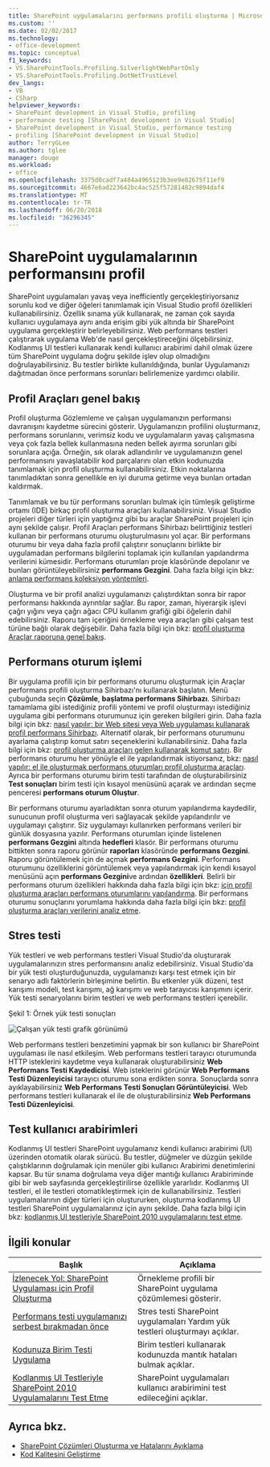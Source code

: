 ```yaml
---
title: SharePoint uygulamalarını performans profili oluşturma | Microsoft Docs
ms.custom: ''
ms.date: 02/02/2017
ms.technology:
- office-development
ms.topic: conceptual
f1_keywords:
- VS.SharePointTools.Profiling.SilverlightWebPartOnly
- VS.SharePointTools.Profiling.DotNetTrustLevel
dev_langs:
- VB
- CSharp
helpviewer_keywords:
- SharePoint development in Visual Studio, profiling
- performance testing [SharePoint development in Visual Studio]
- SharePoint development in Visual Studio, performance testing
- profiling [SharePoint development in Visual Studio]
author: TerryGLee
ms.author: tglee
manager: douge
ms.workload:
- office
ms.openlocfilehash: 3375d0cadf7a484a4965123b3ee9e82675f11ef9
ms.sourcegitcommit: 4667e6ad223642bc4ac525f57281482c9894daf4
ms.translationtype: MT
ms.contentlocale: tr-TR
ms.lasthandoff: 06/20/2018
ms.locfileid: "36296345"
---
```

# <a name="profile-the-performance-of-sharepoint-applications"></a>SharePoint uygulamalarının performansını profil

SharePoint uygulamaları yavaş veya inefficiently gerçekleştiriyorsanız sorunlu kod ve diğer öğeleri tanımlamak için Visual Studio profil özellikleri kullanabilirsiniz. Özellik sınama yük kullanarak, ne zaman çok sayıda kullanıcı uygulamaya aynı anda erişim gibi yük altında bir SharePoint uygulama gerçekleştirir belirleyebilirsiniz. Web performans testleri çalıştırarak uygulama Web'de nasıl gerçekleştireceğini ölçebilirsiniz. Kodlanmış UI testleri kullanarak kendi kullanıcı arabirimi dahil olmak üzere tüm SharePoint uygulama doğru şekilde işlev olup olmadığını doğrulayabilirsiniz. Bu testler birlikte kullanıldığında, bunlar Uygulamanızı dağıtmadan önce performans sorunları belirlemenize yardımcı olabilir.

## <a name="profile-tools-overview"></a>Profil Araçları genel bakış

Profil oluşturma Gözlemleme ve çalışan uygulamanızın performansı davranışını kaydetme sürecini gösterir. Uygulamanızın profilini oluşturmanız, performans sorunlarını, verimsiz kodu ve uygulamaların yavaş çalışmasına veya çok fazla bellek kullanmasına neden bellek ayırma sorunları gibi sorunlara açığa. Örneğin, sık olarak adlandırılır ve uygulamanızın genel performansını yavaşlatabilir kod parçalarını olan etkin kodunuzda tanımlamak için profil oluşturma kullanabilirsiniz. Etkin noktalarına tanımladıktan sonra genellikle en iyi duruma getirme veya bunları ortadan kaldırmak.

Tanımlamak ve bu tür performans sorunları bulmak için tümleşik geliştirme ortamı (IDE) birkaç profil oluşturma araçları kullanabilirsiniz. Visual Studio projeleri diğer türleri için yaptığınız gibi bu araçlar SharePoint projeleri için aynı şekilde çalışır. Profil Araçları performans Sihirbazı belirttiğiniz testleri kullanan bir performans oturumu oluşturulmasını yol açar. Bir performans oturumu bir veya daha fazla profil çalıştırır sonuçlarını birlikte bir uygulamadan performans bilgilerini toplamak için kullanılan yapılandırma verilerini kümesidir. Performans oturumları proje klasöründe depolanır ve bunları görüntüleyebilirsiniz **performans Gezgini**. Daha fazla bilgi için bkz: [anlama performans koleksiyon yöntemleri](/visualstudio/profiling/understanding-performance-collection-methods).

Oluşturma ve bir profil analizi uygulamanızı çalıştırdıktan sonra bir rapor performansı hakkında ayrıntılar sağlar. Bu rapor, zaman, hiyerarşik işlevi çağrı yığını veya çağrı ağacı CPU kullanım grafiği gibi öğelerin dahil edebilirsiniz. Raporu tam içeriğini örnekleme veya araçları gibi çalışan test türüne bağlı olarak değişebilir. Daha fazla bilgi için bkz: [profil oluşturma Araçlar raporuna genel bakış](http://go.microsoft.com/fwlink/?LinkId=224689).

## <a name="performance-session-process"></a>Performans oturum işlemi

Bir uygulama profili için bir performans oturumu oluşturmak için Araçlar performans profili oluşturma Sihirbazı'nı kullanarak başlatın. Menü çubuğunda seçin **Çözümle**, **başlatma performans Sihirbazı**. Sihirbazı tamamlama gibi istediğiniz profili yöntemi ve profil oluşturmayı istediğiniz uygulama gibi performans oturumunuz için gereken bilgileri girin. Daha fazla bilgi için bkz: [nasıl yapılır: bir Web sitesi veya Web uygulaması kullanarak profil performans Sihirbazı](http://go.microsoft.com/fwlink/?LinkId=224692). Alternatif olarak, bir performans oturumunu ayarlama çalıştırıp komut satırı seçeneklerini kullanabilirsiniz. Daha fazla bilgi için bkz: [profil oluşturma araçları gelen kullanarak komut satırı](http://go.microsoft.com/fwlink/?LinkId=224703). Bir performans oturumu her yönüyle el ile yapılandırmak istiyorsanız, bkz: [nasıl yapılır: el ile oluşturmak performans oturumları profil oluşturma araçları](http://go.microsoft.com/fwlink/?LinkId=224691). Ayrıca bir performans oturumu birim testi tarafından de oluşturabilirsiniz **Test sonuçları** birim testi için kısayol menüsünü açarak ve ardından seçme penceresi **performans oturum Oluştur**.

Bir performans oturumu ayarladıktan sonra oturum yapılandırma kaydedilir, sunucunun profil oluşturma veri sağlayacak şekilde yapılandırılır ve uygulamayı çalıştırır. Siz uygulamayı kullanırken performans verileri bir günlük dosyasına yazılır. Performans oturumları içinde listelenen **performans Gezgini** altında **hedefleri** klasör. Bir performans oturumu bittikten sonra raporu görünür **raporları** klasöründe **performans Gezgini**. Raporu görüntülemek için de açmak **performans Gezgini**. Performans oturumunu özelliklerini görüntülemek veya yapılandırmak için kendi kısayol menüsünü açın **performans Gezgini**ve ardından **özellikleri**. Belirli bir performans oturum özellikleri hakkında daha fazla bilgi için bkz: [için profil oluşturma araçları performans oturumlarını yapılandırma](http://go.microsoft.com/fwlink/?LinkId=224694). Bir performans oturumu sonuçlarını yorumlama hakkında daha fazla bilgi için bkz: [profil oluşturma araçları verilerini analiz etme](http://go.microsoft.com/fwlink/?LinkId=224704).

## <a name="stress-test"></a>Stres testi

Yük testleri ve web performans testleri Visual Studio'da oluşturarak uygulamalarınızın stres performansını analiz edebilirsiniz. Visual Studio'da bir yük testi oluşturduğunuzda, uygulamanızı karşı test etmek için bir senaryo adlı faktörlerin birleşimine belirtin. Bu etkenler yük düzeni, test karışımı modeli, test karışımı, ağ karışımı ve web tarayıcısı karışımını içerir. Yük testi senaryolarını birim testleri ve web performans testleri içerebilir.

Şekil 1: Örnek yük testi sonuçları

![Çalışan yük testi grafik görünümü](../sharepoint/media/load-webgraphs.png "çalışan bir yük testine grafik görünümü")

Web performans testleri benzetimini yapmak bir son kullanıcı bir SharePoint uygulaması ile nasıl etkileşim. Web performans testleri tarayıcı oturumunda HTTP isteklerini kaydetme veya kullanarak oluşturabilirsiniz **Web Performans Testi Kaydedicisi**. Web isteklerini görünür **Web Performans Testi Düzenleyicisi** tarayıcı oturumu sona erdikten sonra. Sonuçlarda sonra ayıklayabilirsiniz **Web Performans Testi Sonuçları Görüntüleyicisi**. Web performans testleri kullanarak el ile de oluşturabilirsiniz **Web Performans Testi Düzenleyicisi**.

## <a name="test-user-interfaces"></a>Test kullanıcı arabirimleri

Kodlanmış UI testleri SharePoint uygulamanız kendi kullanıcı arabirimi (UI) üzerinden otomatik olarak sürücü. Bu testler, düğmeler ve düzgün şekilde çalıştıklarının doğrulamak için menüler gibi kullanıcı Arabirimi denetimlerini kapsar. Bu tür sınama doğrulama veya diğer mantığı kullanıcı Arabiriminde gibi bir web sayfasında gerçekleştirilirse özellikle yararlıdır. Kodlanmış UI testleri, el ile testleri otomatikleştirmek için de kullanabilirsiniz. Testleri uygulamalarının diğer türleri için oluştururken, oluşturma kodlanmış UI testleri SharePoint uygulamalarınız için aynı şekilde. Daha fazla bilgi için bkz: [kodlanmış UI testleriyle SharePoint 2010 uygulamalarını test etme](/visualstudio/test/testing-sharepoint-2010-applications-with-coded-ui-tests).

## <a name="related-topics"></a>İlgili konular

|Başlık|Açıklama|
|-----------|-----------------|
|[İzlenecek Yol: SharePoint Uygulaması için Profil Oluşturma](../sharepoint/walkthrough-profiling-a-sharepoint-application.md)|Örnekleme profili bir SharePoint uygulama çözümlemesi gösterir.|
|[Performans testi uygulamanızı serbest bırakmadan önce](/vsts/test/load-test/run-performance-tests-app-before-release?view=vsts)|Stres testi SharePoint uygulamaları Yardım yük testleri oluşturmayı açıklar.|
|[Kodunuza Birim Testi Uygulama](/visualstudio/test/unit-test-your-code)|Birim testleri kullanarak kodunuzda mantık hataları bulmak açıklar.|
|[Kodlanmış UI Testleriyle SharePoint 2010 Uygulamalarını Test Etme](/visualstudio/test/testing-sharepoint-2010-applications-with-coded-ui-tests)|SharePoint uygulamaları kullanıcı arabirimini test edileceğini açıklar.|

## <a name="see-also"></a>Ayrıca bkz.

- [SharePoint Çözümleri Oluşturma ve Hatalarını Ayıklama](../sharepoint/building-and-debugging-sharepoint-solutions.md)
- [Kod Kalitesini Geliştirme](/visualstudio/test/improve-code-quality)